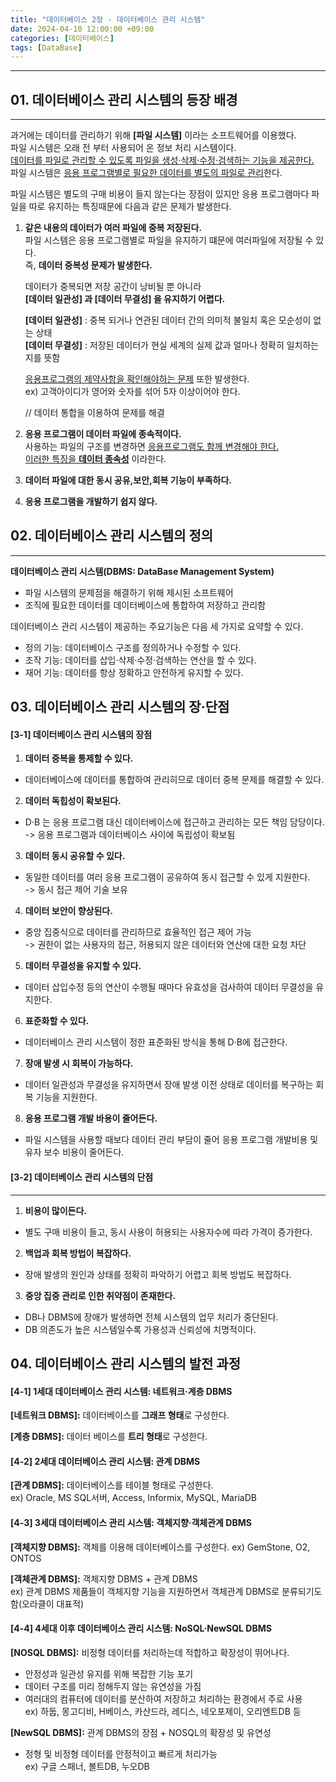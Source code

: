 ```yaml
---
title: "데이터베이스 2장 - 데이터베이스 관리 시스템"
date: 2024-04-10 12:00:00 +09:00
categories: [데이터베이스]
tags: [DataBase]
---
```

---
## <b>01. 데이터베이스 관리 시스템의 등장 배경 </b>
---
과거에는 데이터를 관리하기 위해 <b>[파일 시스템]</b> 이라는 소프트웨어를 이용했다.  
파일 시스템은 오래 전 부터 사용되어 온 정보 처리 시스템이다.  
<u>데이터를 파일로 관리할 수 있도록 파일을 생성·삭제·수정·검색하는 기능을 제공한다.</u>   
파일 시스템은 <u>응용 프로그램별로 필요한 데이터를 별도의 파일로 관리</u>한다.  

파일 시스템은 별도의 구매 비용이 들지 않는다는 장점이 있지만 응용 프로그램마다 파일을 따로 유지하는 특징때문에 다음과 같은 문제가 발생한다.

1. <b>같은 내용의 데이터가 여러 파일에 중복 저장된다.</b>  
    파일 시스템은 응용 프로그램별로 파일을 유지하기 떄문에 여러파일에 저장될 수 있다.  
    즉, <b>데이터 중복성 문제가 발생한다.</b>  

    데이터가 중복되면 저장 공간이 낭비될 뿐 아니라  
    <b>[데이터 일관성] 과 [데이터 무결성] 을 유지하기 어렵다.</b>  

    <b>[데이터 일관성]</b> : 중복 되거나 연관된 데이터 간의 의미적 불일치 혹은 모순성이 없는 상태  
    <b>[데이터 무결성]</b> : 저장된 데이터가 현실 세계의 실제 값과 얼마나 정확히 일치하는지를 뜻함

    <u>응용프로그램의 제약사항을 확인해야하는 문제</u> 또한 발생한다.  
    ex) 고객아이디가 영어와 숫자를 섞어 5자 이상이어야 한다.

    // 데이터 통합을 이용하여 문제를 해결
    
2. <b>응용 프로그램이 데이터 파일에 종속적이다.</b>  
사용하는 파일의 구조를 변경하면 <u>응용프로그램도 함께 변경해야 한다.  
이러한 특징을 <b>데이터 종속성</b></u> 이라한다.

3. <b>데이터 파일에 대한 동시 공유,보안,회복 기능이 부족하다.</b>
4. <b>응용 프로그램을 개발하기 쉽지 않다.</b>  

## <b>02. 데이터베이스 관리 시스템의 정의 </b>
---  
 <b>데이터베이스 관리 시스템(DBMS: DataBase Management System)</b>  
 - 파일 시스템의 문제점을 해결하기 위해 제시된 소프트웨어
 - 조직에 필요한 데이터를 데이터베이스에 통합하여 저장하고 관리함

데이터베이스 관리 시스템이 제공하는 주요기능은 다음 세 가지로 요약할 수 있다.
- 정의 기능: 데이터베이스 구조를 정의하거나 수정할 수 있다.
- 조작 기능: 데이터를 삽입·삭제·수정·검색하는 연산을 할 수 있다.
- 재어 기능: 데이터를 항상 정확하고 안전하게 유지할 수 있다.

## <b>03. 데이터베이스 관리 시스템의 장·단점 </b>  
#### <b>[3-1] 데이터베이스 관리 시스템의 장점 </b>  
1. <b>데이터 중복을 통제할 수 있다.</b>
  - 데이터베이스에 데이터를 통합하여 관리히므로 데이터 중복 문제를 해결할 수 있다.
2. <b>데이터 독힙성이 확보된다.</b>
  - D·B 는 응용 프로그램 대신 데이터베이스에 접근하고 관리하는 모든 책임 담당이다.  
    -> 응용 프로그램과 데이터베이스 사이에 독립성이 확보됨
3. <b>데이터 동시 공유할 수 있다.</b>
  - 동일한 데이터를 여러 응용 프로그램이 공유하여 동시 접근할 수 있게 지원한다.  
    -> 동시 접근 제어 기술 보유
4. <b>데이터 보안이 향상된다.</b>
  - 중앙 집중식으로 데이터를 관리하므로 효율적인 접근 제어 가능  
  -> 권한이 없는 사용자의 접근, 허용되지 않은 데이터와 연산에 대한 요청 차단
5. <b>데이터 무결성을 유지할 수 있다.</b>
  - 데이터 삽입수정 등의 연산이 수행될 때마다 유효성을 검사하여 데이터 무결성을 유지한다.  
6. <b>표준화할 수 있다.</b>
  - 데이터베이스 관리 시스템이 정한 표준화된 방식을 통해 D·B에 접근한다.
7. <b>장애 발생 시 회복이 가능하다.</b>  
  - 데이터 일관성과 무결성을 유지하면서 장애 발생 이전 상태로 데이터를 복구하는 회복 기능을 지원한다.
8. <b>응용 프로그램 개발 바용이 줄어든다.</b>
  - 파일 시스템을 사용할 때보다 데이터 관리 부담이 줄어 응용 프로그램 개발비용 및 유자 보수 비용이 줄어든다.  


#### <b>[3-2] 데이터베이스 관리 시스템의 단점 </b>
---  
1. <b>비용이 많이든다.</b>  
  - 별도 구매 비용이 들고, 동시 사용이 허용되는 사용자수에 따라 가격이 증가한다.
2. <b>백업과 회복 방법이 복잡하다.</b>
  - 장애 발생의 원인과 상태를 정확히 파악하기 어렵고 회복 방법도 복잡하다.
3. <b>중앙 집중 관리로 인한 취약점이 존재한다.</b>
  - DB나 DBMS에  장애가 발생하면 전체 시스템의 업무 처리가 중단된다.
  - DB 의존도가 높은 시스템일수록 가용성과 신뢰성에 치명적이다.

## <b>04. 데이터베이스 관리 시스템의 발전 과정 </b>  

#### <b>[4-1] 1세대 데이터베이스 관리 시스템: 네트워크·계층 DBMS</b>  
<b>[네트워크 DBMS]:</b>  데이터베이스를 <b>그래프 형태</b>로 구성한다.  

<b>[계층 DBMS]:</b> 데이터 베이스를 <b>트리 형태</b>로 구성한다.  

#### <b>[4-2] 2세대 데이터베이스 관리 시스템: 관계 DBMS </b>  
<b>[관계 DBMS]:</b> 데이터베이스를 테이블 형태로 구성한다.  
    ex) Oracle, MS SQL서버, Access, Informix, MySQL, MariaDB  

#### <b>[4-3] 3세대 데이터베이스 관리 시스템: 객체지향·객체관계 DBMS </b>
<b>[객체지향 DBMS]:</b> 객체를 이용해 데이터베이스를 구성한다.
    ex) GemStone, O2, ONTOS  

 <b>[객체관계 DBMS]:</b> 객체지향 DBMS + 관계 DBMS  
    ex) 관계 DBMS 제품들이 객체지향 기능을 지원하면서 객체관계 DBMS로 분류되기도 함(오라클이 대표적)

#### <b>[4-4] 4세대 이후 데이터베이스 관리 시스템: NoSQL·NewSQL DBMS </b>  
<b>[NOSQL DBMS]:</b> 비정형 데이터를 처리하는데 적합하고 확장성이 뛰어나다.
   - 안정성과 일관성 유지를 위해 복잡한 기능 포기
   - 데이터 구조를 미리 정해두지 않는 유연성을 가짐
   - 여러대의 컴퓨터에 데이터를 분산하여 저장하고 처리하는 환경에서 주로 사용  
   ex) 하둡, 몽고디비, H베이스, 카산드라, 레디스, 네오포제이, 오리엔트DB 등  

 <b>[NewSQL DBMS]:</b> 관계 DBMS의 장점 + NOSQL의 확장성 및 유연성
   - 정형 및 비정형 데이터를 안정적이고 빠르게 처리가능  
   ex) 구글 스패너, 볼트DB, 누오DB